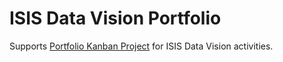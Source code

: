 # ISIS Data Vision Portfolio

Supports [Portfolio Kanban Project](https://github.com/users/martyngigg/projects/7) for ISIS Data Vision activities.
